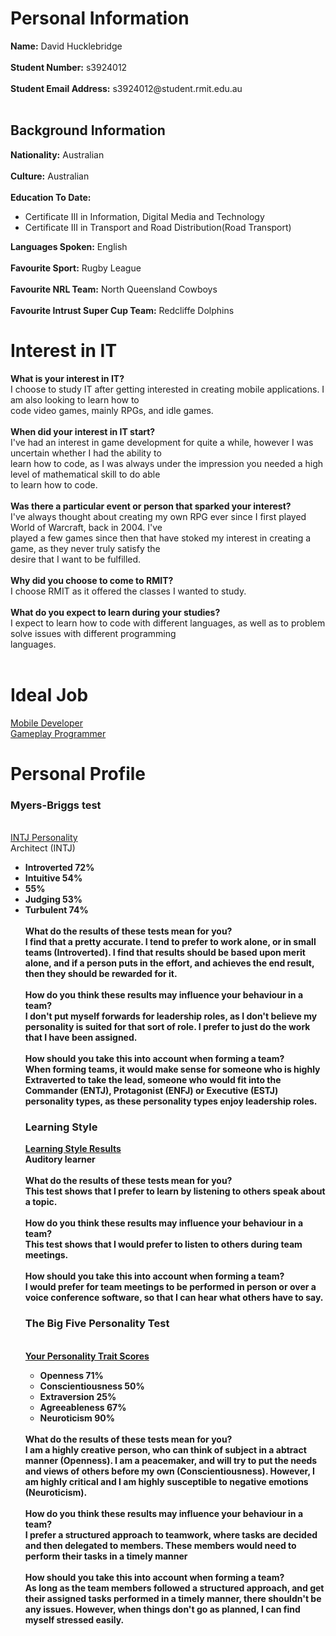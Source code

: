 <html>
  <head>
  <title>RMIT Assessment 1</title>
  </head>
  <body>
    <h1>Personal Information</h1>
    <p>
      <b>Name:</b> David Hucklebridge<br>
    <br>
      <b>Student Number:</b> s3924012<br>
    <br>
      <b>Student Email Address:</b> s3924012@student.rmit.edu.au<br>
    <br>
    <h2>Background Information</h2>
      <b>Nationality:</b> Australian<br>
    <br>
      <b>Culture:</b> Australian<br>
    <br>
      <b>Education To Date:</b>
      <ul>
        <li>Certificate III in Information, Digital Media and Technology</li>
        <li>Certificate III in Transport and Road Distribution(Road Transport)</li>
      </ul>
      <b>Languages Spoken:</b> English<br>
    <br>
      <b>Favourite Sport:</b> Rugby League<br>
    <br>
      <b>Favourite NRL Team:</b> North Queensland Cowboys<br>
    <br>
      <b>Favourite Intrust Super Cup Team:</b> Redcliffe Dolphins<br>
    </p>
    <h1>Interest in IT</h1>
    <p>
    <b>What is your interest in IT?</b><br>
    I choose to study IT after getting interested in creating mobile applications.  I am also looking to learn how to <br>
    code video games, mainly RPGs, and idle games.<br>
    <br>
    <b>When did your interest in IT start?</b><br>
    I've had an interest in game development for quite a while, however I was uncertain whether I had the ability to <br>
    learn how to code, as I was always under the impression you needed a high level of mathematical skill to do able <br>
    to learn how to code.<br>
    <br>
    <b>Was there a particular event or person that sparked your interest?</b><br>
    I've always thought about creating my own RPG ever since I first played World of Warcraft, back in 2004.  I've <br>
    played a few games since then that have stoked my interest in creating a game, as they never truly satisfy the <br>
    desire that I want to be fulfilled.<br>
    <br>
    <b>Why did you choose to come to RMIT?</b><br>
    I choose RMIT as it offered the classes I wanted to study.<br>
    <br>
    <b>What do you expect to learn during your studies?</b><br>
    I expect to learn how to code with different languages, as well as to problem solve issues with different programming <br>
    languages.<br>
    <br>
    </p>
    <h1>Ideal Job</h1>
    <p>
    <a href="https://www.seek.com.au/job/53861090?type=standout#searchRequestToken=b0b75887-a0be-4273-bce5-d9a8d1205a69">Mobile Developer</a><br>
    <a href="https://au.linkedin.com/jobs/view/gameplay-programmer-at-gameloft-2711897172?refId=TZsxn%2F70m87z1vxRZfnYpA%3D%3D&trackingId=iMoJgckrOfHAWTAkAbf9Ww%3D%3D&position=10&pageNum=0&trk=public_jobs_jserp-result_search-card">Gameplay Programmer</a>
    </p>
    <h1>Personal Profile</h1>
    <p>
      <h3>Myers-Briggs test</h3><br>
      <a href="https://www.16personalities.com/intj-personality">INTJ Personality</a><br>
      Architect (INTJ)<br>
      <ul>
        <li><b>Introverted<b/> 72%</li>
        <li><b>Intuitive</b> 54%</li>
        <li><bThinking></b> 55%</li>
        <li><b>Judging</b> 53%</li>
        <li><b>Turbulent</b> 74%</li>
      <br><b>What do the results of these tests mean for you?</b><br>
      I find that a pretty accurate. I tend to prefer to work alone, or in small teams (Introverted).  I find that results should be based upon merit alone, and if a person puts in the effort, and achieves the end result, then they should be rewarded for it.<br>
      <br><b>How do you think these results may influence your behaviour in a team?</b><br>
      I don't put myself forwards for leadership roles, as I don't believe my personality is suited for that sort of role.  I prefer to just do the work that I have been assigned.<br>
      <br><b>How should you take this into account when forming a team?</b><br>
      When forming teams, it would make sense for someone who is highly Extraverted to take the lead, someone who would fit into the Commander (ENTJ), Protagonist (ENFJ) or Executive (ESTJ) personality types, as these personality types enjoy leadership roles.<br>
      <h3>Learning Style</h3>
      <a href="http://www.educationplanner.org/students/self-assessments/learning-styles-quiz.shtml?event=results&A=9&V=8&T=3">Learning Style Results</a><br>
      Auditory learner<br>
      <br><b>What do the results of these tests mean for you?</b><br>
      This test shows that I prefer to learn by listening to others speak about a topic.<br>
      <br><b>How do you think these results may influence your behaviour in a team?</b><br>
      This test shows that I would prefer to listen to others during team meetings.<br>
      <br><b>How should you take this into account when forming a team?</b><br>
      I would prefer for team meetings to be performed in person or over a voice conference software, so that I can hear what others have to say.<br>
      <h3>The Big Five Personality Test</h3><br>
      <a href="https://www.truity.com/test-results/bigfive/17315/21428611">Your Personality Trait Scores</a><br>
      <ul>
        <li><b>Openness</b> 71%</li>
        <li><b>Conscientiousness</b> 50%</li>
        <li><b>Extraversion</b> 25%</li>
        <li><b>Agreeableness</b> 67%</li>
        <li><b>Neuroticism</b> 90%</li>
      </ul>
      <br><b>What do the results of these tests mean for you?</b><br>
      I am a highly creative person, who can think of subject in a abtract manner (Openness).  I am a peacemaker, and will try to put the needs and views of others before my own (Conscientiousness).  However, I am highly critical and I am highly susceptible to negative emotions (Neuroticism).<br>
      <br><b>How do you think these results may influence your behaviour in a team?</b><br>
      I prefer a structured approach to teamwork, where tasks are decided and then delegated to members.  These members would need to perform their tasks in a timely manner<br>
      <br><b>How should you take this into account when forming a team?</b><br>
      As long as the team members followed a structured approach, and get their assigned tasks performed in a timely manner, there shouldn't be any issues.  However, when things don't go as planned, I can find myself stressed easily.<br>
</p>
</body>
</html>
